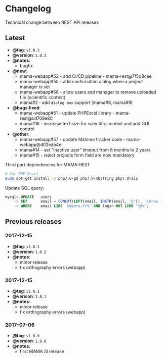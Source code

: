 # Changelog

Technical change between REST API releases

<!--
## Template
- **@tag**: `xxx`
- **@version**: `xxx`
- **@notes**:
  - describe this release's reasons
- **@new**:
  - mama-webapp#xx - short description - short_sha or merge_request
- **@bugs fixed**:
  - mama-webapp#xx - short description - short_sha or merge_request
- **@other**:
  - mama-webapp#xx - short description - short_sha or merge_request
- **@known bugs**:
  - mama-webapp#xx - short description
-->

## Latest

- **@tag**: `v1.0.3`
- **@version**: `1.0.3`
- **@notes**:
  - bugfix
- **@new**:
  - mama-webapp#52 - add CI/CD pipeline - mama-rest@7f5d8cee
  - mama-webapp#55 - add confirmation dialog when a project manager is set
  - mama-webapp#56 - allow users and manager to remove uploaded file (scientific context)
  - mama#2 - add `dialog box` support (mama#8, mama#9)
- **@bugs fixed**:
  - mama-webapp#51 - update PHPExcel library - mama-rest@cd709e80
  - mama#18 - increase text size for scientific context and add GUI control
- **@other**:
  - mama-webapp#57 - update Matomo tracker code - mama-webapp@d02eab4e
  - mama#14 - set "inactive user" timeout from 6 months to 2 years
  - mama#15 - reject projects form field are now mandatory

Third part dependencies for MAMA-REST
```sh
# for PHP-Excel
sudo apt-get install -y php7.0-gd php7.0-mbstring php7.0-zip
```

Update SQL query:
```sql
mysql> UPDATE   users
    -> SET      email = CONCAT(LEFT(email, INSTR(email, '@')), 'inrae.fr')
    -> WHERE    email LIKE '%@inra.fr%' AND login NOT LIKE '%@%';
```

## Previous releases

### 2017-12-15

- **@tag**: `v1.0.2`
- **@version**: `1.0.2`
- **@notes**:
  - minor release
  - fix orthography errors (webapp)

### 2017-12-15

- **@tag**: `v1.0.1`
- **@version**: `1.0.1`
- **@notes**:
  - minor release
  - fix orthography errors (webapp)

### 2017-07-06

- **@tag**: `v1.0.0`
- **@version**: `1.0.0`
- **@notes**:
  - first MAMA SI release

